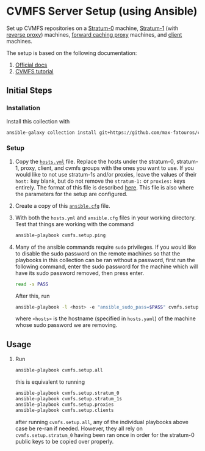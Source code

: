 # CVMFS Server Setup (using Ansible)

Set up CVMFS repositories on a [Stratum-0](https://cvmfs.readthedocs.io/en/stable/cpt-repo.html#) machine, [Stratum-1](https://cvmfs.readthedocs.io/en/stable/cpt-replica.html) (with [reverse proxy](https://cvmfs-contrib.github.io/cvmfs-tutorial-2021/03_stratum1_proxies/#313-configuring-apache-and-squid-proxy)) machines, [forward caching proxy](https://cvmfs-contrib.github.io/cvmfs-tutorial-2021/03_stratum1_proxies/#32-setting-up-a-proxy) machines, and [client](https://cvmfs-contrib.github.io/cvmfs-tutorial-2021/02_stratum0_client/#22-setting-up-a-client) machines.

The setup is based on the following documentation:

1. [Official docs](https://cvmfs.readthedocs.io/en/stable/cpt-repo.html)
2. [CVMFS tutorial](https://cvmfs-contrib.github.io/cvmfs-tutorial-2021/)


## Initial Steps
### Installation

Install this collection with
```bash
ansible-galaxy collection install git+https://github.com/max-fatouros/cvmfs-ansible-setup.git
```

### Setup
1. Copy the [`hosts.yml`](hosts.yml) file. 
Replace the hosts under the stratum-0, stratum-1, proxy, client, and cvmfs groups with the ones you want to use. 
If you would like to not use stratum-1s and/or proxies, leave the values of their `host:` key blank, but do not remove the `stratum-1:` or `proxies:` keys entirely.
The format of this file is described [here](https://docs.ansible.com/ansible/latest/inventory_guide/intro_inventory.html).
This file is also where the parameters for the setup are configured.

2. Create a copy of this [`ansible.cfg`](ansible.cfg) file.


3. With both the `hosts.yml` and `ansible.cfg` files in your working directory.
Test that things are working with the command
    ```bash
    ansible-playbook cvmfs.setup.ping
    ```

4. Many of the ansible commands require `sudo` privileges. 
    If you would like to disable the sudo password on the remote machines so that the playbooks in this collection can be ran without a password, first run the following command, enter the sudo password for the machine which will have its sudo password removed, then press enter.
    ```bash
    read -s PASS
    ```
    After this, run
    ```bash
    ansible-playbook -l <host> -e "ansible_sudo_pass=$PASS" cvmfs.setup.remove_sudo-pass
    ```
    where `<hosts>` is the hostname (specified in `hosts.yaml`) of the machine whose sudo password we are removing.



## Usage
1. Run
    ```bash
    ansible-playbook cvmfs.setup.all
    ```

    this is equivalent to running
    ```bash
    ansible-playbook cvmfs.setup.stratum_0
    ansible-playbook cvmfs.setup.stratum_1s
    ansible-playbook cvmfs.setup.proxies
    ansible-playbook cvmfs.setup.clients
    ```
    after running `cvmfs.setup.all`, any of the individual playbooks above case be re-ran if needed. However, they all rely on `cvmfs.setup.stratum_0` having been ran once in order for the stratum-0 public keys to be copied over properly.
